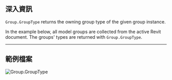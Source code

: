 ## 深入資訊
`Group.GroupType` returns the owning group type of the given group instance.

In the example below, all model groups are collected from the active Revit document. The groups' types are returned with `Group.GroupType`.

___
## 範例檔案

![Group.GroupType](./Revit.Elements.Group.GroupType_img.jpg)
